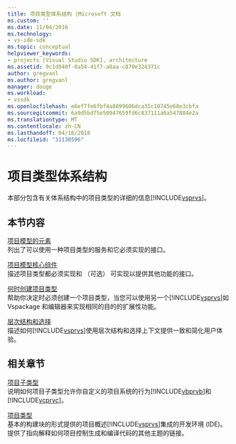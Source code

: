 ```yaml
---
title: 项目类型体系结构 |Microsoft 文档
ms.custom: ''
ms.date: 11/04/2016
ms.technology:
- vs-ide-sdk
ms.topic: conceptual
helpviewer_keywords:
- projects [Visual Studio SDK], architecture
ms.assetid: 9c1d940f-8a54-41f7-a8aa-c870e324371c
author: gregvanl
ms.author: gregvanl
manager: douge
ms.workload:
- vssdk
ms.openlocfilehash: e6ef7fe6fbf4a8899606dca35c10745e68e3cbfa
ms.sourcegitcommit: 6a9d5bd75e50947659fd6c837111a6a547884e2a
ms.translationtype: MT
ms.contentlocale: zh-CN
ms.lasthandoff: 04/16/2018
ms.locfileid: "31130596"
---
```

# <a name="project-types-architecture"></a>项目类型体系结构
本部分包含有关体系结构中的项目类型的详细的信息[!INCLUDE[vsprvs](../../code-quality/includes/vsprvs_md.md)]。  
  
## <a name="in-this-section"></a>本节内容  
 [项目模型的元素](../../extensibility/internals/elements-of-a-project-model.md)  
 列出了可以使用一种项目类型的服务和它必须实现的接口。  
  
 [项目模型核心组件](../../extensibility/internals/project-model-core-components.md)  
 描述项目类型都必须实现和 （可选） 可实现以提供其他功能的接口。  
  
 [何时创建项目类型](../../extensibility/internals/when-to-create-project-types.md)  
 帮助你决定时必须创建一个项目类型，当您可以使用另一个[!INCLUDE[vsprvs](../../code-quality/includes/vsprvs_md.md)]如 Vspackage 和编辑器来实现相同的目的的扩展性功能。  
  
 [层次结构和选择](../../extensibility/internals/hierarchies-and-selection.md)  
 描述如何[!INCLUDE[vsprvs](../../code-quality/includes/vsprvs_md.md)]使用层次结构和选择上下文提供一致和简化用户体验。  
  
## <a name="related-sections"></a>相关章节  
 [项目子类型](../../extensibility/internals/project-subtypes.md)  
 说明如何项目子类型允许你自定义的项目系统的行为[!INCLUDE[vbprvb](../../code-quality/includes/vbprvb_md.md)]和[!INCLUDE[vcprvc](../../code-quality/includes/vcprvc_md.md)]。  
  
 [项目类型](../../extensibility/internals/project-types.md)  
 基本的构建块的形式提供的项目概述[!INCLUDE[vsprvs](../../code-quality/includes/vsprvs_md.md)]集成的开发环境 (IDE)。 提供了指向解释如何项目控制生成和编译代码的其他主题的链接。